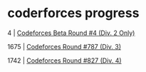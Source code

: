 # coderforces progress

4 | [Codeforces Beta Round #4 (Div. 2 Only)](problem_4/README.md)

1675 | [Codeforces Round #787 (Div. 3)](problem_1675/README.md)

1742 | [Codeforces Round #827 (Div. 4)](problem_1742/README.md)
